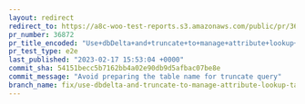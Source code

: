 ```yaml
---
layout: redirect
redirect_to: https://a8c-woo-test-reports.s3.amazonaws.com/public/pr/36872/e2e/index.html
pr_number: 36872
pr_title_encoded: "Use+dbDelta+and+truncate+to+manage+attribute+lookup+tables"
pr_test_type: e2e
last_published: "2023-02-17 15:53:04 +0000"
commit_sha: 54151becc5b7162bb4a02e90db9d5afbac07be8e
commit_message: "Avoid preparing the table name for truncate query"
branch_name: fix/use-dbdelta-and-truncate-to-manage-attribute-lookup-tables
---
```

